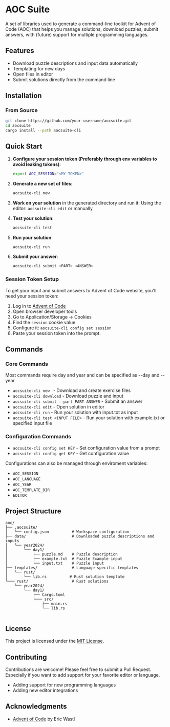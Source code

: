 # AOC Suite

A set of libraries used to generate a command-line toolkit for Advent of Code (AOC) that helps you manage solutions, download puzzles, submit answers, with (future) support for multiple programming languages.

## Features

- Download puzzle descriptions and input data automatically
- Templating for new days
- Open files in editor
- Submit solutions directly from the command line

## Installation

### From Source

```bash
git clone https://github.com/your-username/aocsuite.git
cd aocsuite
cargo install --path aocsuite-cli
```

## Quick Start

1. **Configure your session token (Preferably through env variables to avoid leaking tokens)**:

   ```bash
   export AOC_SESSION="<MY-TOKEN>"
   ```

2. **Generate a new set of files**:
   ```bash
   aocsuite-cli new
   ```
3. **Work on your solution** in the generated directory and run it:
   Using the editor: `aocsuite-cli edit` or manually

4. **Test your solution**:
   ```bash
   aocsuite-cli test
   ```
5. **Run your solution**:
   ```bash
   aocsuite-cli run
   ```
6. **Submit your answer**:
   ```bash
   aocsuite-cli submit <PART> <ANSWER>
   ```

### Session Token Setup

To get your input and submit answers to Advent of Code website, you'll need your session token:

1. Log in to [Advent of Code](https://adventofcode.com)
2. Open browser developer tools
3. Go to Application/Storage → Cookies
4. Find the `session` cookie value
5. Configure it: `aocsuite-cli config set session`
6. Paste your session token into the prompt.

## Commands

### Core Commands

Most commands require day and year and can be specified as --day and --year

- `aocsuite-cli new ` - Download and create exercise files
- `aocsuite-cli download` - Download puzzle and input
- `aocsuite-cli submit --part PART ANSWER` - Submit an answer
- `aocsuite-cli edit` - Open solution in editor
- `aocsuite-cli run` - Run your solution with input.txt as input
- `aocsuite-cli test <INPUT FILE>` - Run your solution with example.txt or specified input file

### Configuration Commands

- `aocsuite-cli config set KEY` - Set configuration value from a prompt
- `aocsuite-cli config get KEY` - Get configuration value

Configurations can also be managed through enviroment variables:

- `AOC_SESSION`
- `AOC_LANGUAGE`
- `AOC_YEAR`
- `AOC_TEMPLATE_DIR`
- `EDITOR`

## Project Structure

```
aoc/
├── .aocsuite/
│   └── config.json          # Workspace configuration
├── data/                    # Downloaded puzzle descriptions and inputs
│   └── year2024/
│       └── day1/
│           ├── puzzle.md    # Puzzle description
│           ├── example.txt  # Puzzle Example input
│           └── input.txt    # Puzzle input
├── templates/               # Language-specific templates
│   └── rust/
│       └── lib.rs          # Rust solution template
└─── rust/                   # Rust solutions
    └── year2024/
        └── day1/
            ├── Cargo.toml
            └─── src/
                ├── main.rs
                └── lib.rs


```

## License

This project is licensed under the [MIT License](LICENSE).

## Contributing

Contributions are welcome! Please feel free to submit a Pull Request. Especially if you want to add support for your favorite editor or language.

- Adding support for new programming languages
- Adding new editor integrations

## Acknowledgments

- [Advent of Code](https://adventofcode.com) by Eric Wastl

